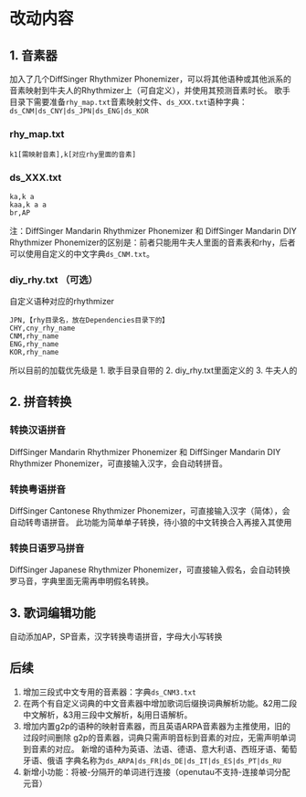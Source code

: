# 改动内容
## 1. 音素器
加入了几个DiffSinger Rhythmizer Phonemizer，可以将其他语种或其他派系的音素映射到牛夫人的Rhythmizer上（可自定义），并使用其预测音素时长。
歌手目录下需要准备`rhy_map.txt`音素映射文件、`ds_XXX.txt`语种字典：`ds_CNM|ds_CNY|ds_JPN|ds_ENG|ds_KOR`
### rhy_map.txt
```
k1[需映射音素],k[对应rhy里面的音素]
```

### ds_XXX.txt
```
ka,k a
kaa,k a a
br,AP
```
注：DiffSinger Mandarin Rhythmizer Phonemizer 和 DiffSinger Mandarin DIY Rhythmizer Phonemizer的区别是：前者只能用牛夫人里面的音素表和rhy，后者可以使用自定义的中文字典`ds_CNM.txt`。

### diy_rhy.txt （可选）
自定义语种对应的rhythmizer
```
JPN,【rhy目录名，放在Dependencies目录下的】
CHY,cny_rhy_name
CNM,rhy_name
ENG,rhy_name
KOR,rhy_name
```
所以目前的加载优先级是 1. 歌手目录自带的 2. diy_rhy.txt里面定义的 3. 牛夫人的
## 2. 拼音转换
### 转换汉语拼音
DiffSinger Mandarin Rhythmizer Phonemizer 和 DiffSinger Mandarin DIY Rhythmizer Phonemizer，可直接输入汉字，会自动转拼音。

### 转换粤语拼音
DiffSinger Cantonese Rhythmizer Phonemizer，可直接输入汉字（简体），会自动转粤语拼音。
此功能为简单单子转换，待小狼的中文转换合入再接入其使用

### 转换日语罗马拼音
DiffSinger Japanese Rhythmizer Phonemizer，可直接输入假名，会自动转换罗马音，字典里面无需再申明假名转换。

## 3. 歌词编辑功能
自动添加AP，SP音素，汉字转换粤语拼音，字母大小写转换

## 后续
1. 增加三段式中文专用的音素器：字典`ds_CNM3.txt`
2. 在两个有自定义词典的中文音素器中增加歌词后缀换词典解析功能。&2用二段中文解析，&3用三段中文解析，&j用日语解析。
3. 增加内置g2p的语种的映射音素器，而且英语ARPA音素器为主推使用，旧的过段时间删除
g2p的音素器，词典只需声明音标到音素的对应，无需声明单词到音素的对应。
新增的语种为英语、法语、德语、意大利语、西班牙语、葡萄牙语、俄语
字典名称为`ds_ARPA|ds_FR|ds_DE|ds_IT|ds_ES|ds_PT|ds_RU`
4. 新增小功能：将被-分隔开的单词进行连接（openutau不支持-连接单词分配元音）
